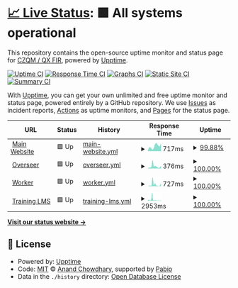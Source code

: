 # [📈 Live Status](https://status.czqm.ca): <!--live status--> **🟩 All systems operational**

This repository contains the open-source uptime monitor and status page for [CZQM / QX FIR](http://czqm.ca), powered by [Upptime](https://github.com/upptime/upptime).

[![Uptime CI](https://github.com/CZQM-FIR/uptime/workflows/Uptime%20CI/badge.svg)](https://github.com/CZQM-FIR/uptime/actions?query=workflow%3A%22Uptime+CI%22)
[![Response Time CI](https://github.com/CZQM-FIR/uptime/workflows/Response%20Time%20CI/badge.svg)](https://github.com/CZQM-FIR/uptime/actions?query=workflow%3A%22Response+Time+CI%22)
[![Graphs CI](https://github.com/CZQM-FIR/uptime/workflows/Graphs%20CI/badge.svg)](https://github.com/CZQM-FIR/uptime/actions?query=workflow%3A%22Graphs+CI%22)
[![Static Site CI](https://github.com/CZQM-FIR/uptime/workflows/Static%20Site%20CI/badge.svg)](https://github.com/CZQM-FIR/uptime/actions?query=workflow%3A%22Static+Site+CI%22)
[![Summary CI](https://github.com/CZQM-FIR/uptime/workflows/Summary%20CI/badge.svg)](https://github.com/CZQM-FIR/uptime/actions?query=workflow%3A%22Summary+CI%22)

With [Upptime](https://upptime.js.org), you can get your own unlimited and free uptime monitor and status page, powered entirely by a GitHub repository. We use [Issues](https://github.com/CZQM-FIR/uptime/issues) as incident reports, [Actions](https://github.com/CZQM-FIR/uptime/actions) as uptime monitors, and [Pages](https://status.czqm.ca) for the status page.

<!--start: status pages-->
<!-- This summary is generated by Upptime (https://github.com/upptime/upptime) -->
<!-- Do not edit this manually, your changes will be overwritten -->
<!-- prettier-ignore -->
| URL | Status | History | Response Time | Uptime |
| --- | ------ | ------- | ------------- | ------ |
| <img alt="" src="https://icons.duckduckgo.com/ip3/czqm.ca.ico" height="13"> [Main Website](https://czqm.ca) | 🟩 Up | [main-website.yml](https://github.com/CZQM-FIR/uptime/commits/HEAD/history/main-website.yml) | <details><summary><img alt="Response time graph" src="./graphs/main-website/response-time-week.png" height="20"> 717ms</summary><br><a href="https://status.czqm.ca/history/main-website"><img alt="Response time 690" src="https://img.shields.io/endpoint?url=https%3A%2F%2Fraw.githubusercontent.com%2FCZQM-FIR%2Fuptime%2FHEAD%2Fapi%2Fmain-website%2Fresponse-time.json"></a><br><a href="https://status.czqm.ca/history/main-website"><img alt="24-hour response time 933" src="https://img.shields.io/endpoint?url=https%3A%2F%2Fraw.githubusercontent.com%2FCZQM-FIR%2Fuptime%2FHEAD%2Fapi%2Fmain-website%2Fresponse-time-day.json"></a><br><a href="https://status.czqm.ca/history/main-website"><img alt="7-day response time 717" src="https://img.shields.io/endpoint?url=https%3A%2F%2Fraw.githubusercontent.com%2FCZQM-FIR%2Fuptime%2FHEAD%2Fapi%2Fmain-website%2Fresponse-time-week.json"></a><br><a href="https://status.czqm.ca/history/main-website"><img alt="30-day response time 690" src="https://img.shields.io/endpoint?url=https%3A%2F%2Fraw.githubusercontent.com%2FCZQM-FIR%2Fuptime%2FHEAD%2Fapi%2Fmain-website%2Fresponse-time-month.json"></a><br><a href="https://status.czqm.ca/history/main-website"><img alt="1-year response time 690" src="https://img.shields.io/endpoint?url=https%3A%2F%2Fraw.githubusercontent.com%2FCZQM-FIR%2Fuptime%2FHEAD%2Fapi%2Fmain-website%2Fresponse-time-year.json"></a></details> | <details><summary><a href="https://status.czqm.ca/history/main-website">99.88%</a></summary><a href="https://status.czqm.ca/history/main-website"><img alt="All-time uptime 99.94%" src="https://img.shields.io/endpoint?url=https%3A%2F%2Fraw.githubusercontent.com%2FCZQM-FIR%2Fuptime%2FHEAD%2Fapi%2Fmain-website%2Fuptime.json"></a><br><a href="https://status.czqm.ca/history/main-website"><img alt="24-hour uptime 100.00%" src="https://img.shields.io/endpoint?url=https%3A%2F%2Fraw.githubusercontent.com%2FCZQM-FIR%2Fuptime%2FHEAD%2Fapi%2Fmain-website%2Fuptime-day.json"></a><br><a href="https://status.czqm.ca/history/main-website"><img alt="7-day uptime 99.88%" src="https://img.shields.io/endpoint?url=https%3A%2F%2Fraw.githubusercontent.com%2FCZQM-FIR%2Fuptime%2FHEAD%2Fapi%2Fmain-website%2Fuptime-week.json"></a><br><a href="https://status.czqm.ca/history/main-website"><img alt="30-day uptime 99.94%" src="https://img.shields.io/endpoint?url=https%3A%2F%2Fraw.githubusercontent.com%2FCZQM-FIR%2Fuptime%2FHEAD%2Fapi%2Fmain-website%2Fuptime-month.json"></a><br><a href="https://status.czqm.ca/history/main-website"><img alt="1-year uptime 99.94%" src="https://img.shields.io/endpoint?url=https%3A%2F%2Fraw.githubusercontent.com%2FCZQM-FIR%2Fuptime%2FHEAD%2Fapi%2Fmain-website%2Fuptime-year.json"></a></details>
| <img alt="" src="https://icons.duckduckgo.com/ip3/overseer.czqm.ca.ico" height="13"> [Overseer](https://overseer.czqm.ca) | 🟩 Up | [overseer.yml](https://github.com/CZQM-FIR/uptime/commits/HEAD/history/overseer.yml) | <details><summary><img alt="Response time graph" src="./graphs/overseer/response-time-week.png" height="20"> 376ms</summary><br><a href="https://status.czqm.ca/history/overseer"><img alt="Response time 402" src="https://img.shields.io/endpoint?url=https%3A%2F%2Fraw.githubusercontent.com%2FCZQM-FIR%2Fuptime%2FHEAD%2Fapi%2Foverseer%2Fresponse-time.json"></a><br><a href="https://status.czqm.ca/history/overseer"><img alt="24-hour response time 311" src="https://img.shields.io/endpoint?url=https%3A%2F%2Fraw.githubusercontent.com%2FCZQM-FIR%2Fuptime%2FHEAD%2Fapi%2Foverseer%2Fresponse-time-day.json"></a><br><a href="https://status.czqm.ca/history/overseer"><img alt="7-day response time 376" src="https://img.shields.io/endpoint?url=https%3A%2F%2Fraw.githubusercontent.com%2FCZQM-FIR%2Fuptime%2FHEAD%2Fapi%2Foverseer%2Fresponse-time-week.json"></a><br><a href="https://status.czqm.ca/history/overseer"><img alt="30-day response time 402" src="https://img.shields.io/endpoint?url=https%3A%2F%2Fraw.githubusercontent.com%2FCZQM-FIR%2Fuptime%2FHEAD%2Fapi%2Foverseer%2Fresponse-time-month.json"></a><br><a href="https://status.czqm.ca/history/overseer"><img alt="1-year response time 402" src="https://img.shields.io/endpoint?url=https%3A%2F%2Fraw.githubusercontent.com%2FCZQM-FIR%2Fuptime%2FHEAD%2Fapi%2Foverseer%2Fresponse-time-year.json"></a></details> | <details><summary><a href="https://status.czqm.ca/history/overseer">100.00%</a></summary><a href="https://status.czqm.ca/history/overseer"><img alt="All-time uptime 99.52%" src="https://img.shields.io/endpoint?url=https%3A%2F%2Fraw.githubusercontent.com%2FCZQM-FIR%2Fuptime%2FHEAD%2Fapi%2Foverseer%2Fuptime.json"></a><br><a href="https://status.czqm.ca/history/overseer"><img alt="24-hour uptime 100.00%" src="https://img.shields.io/endpoint?url=https%3A%2F%2Fraw.githubusercontent.com%2FCZQM-FIR%2Fuptime%2FHEAD%2Fapi%2Foverseer%2Fuptime-day.json"></a><br><a href="https://status.czqm.ca/history/overseer"><img alt="7-day uptime 100.00%" src="https://img.shields.io/endpoint?url=https%3A%2F%2Fraw.githubusercontent.com%2FCZQM-FIR%2Fuptime%2FHEAD%2Fapi%2Foverseer%2Fuptime-week.json"></a><br><a href="https://status.czqm.ca/history/overseer"><img alt="30-day uptime 99.52%" src="https://img.shields.io/endpoint?url=https%3A%2F%2Fraw.githubusercontent.com%2FCZQM-FIR%2Fuptime%2FHEAD%2Fapi%2Foverseer%2Fuptime-month.json"></a><br><a href="https://status.czqm.ca/history/overseer"><img alt="1-year uptime 99.52%" src="https://img.shields.io/endpoint?url=https%3A%2F%2Fraw.githubusercontent.com%2FCZQM-FIR%2Fuptime%2FHEAD%2Fapi%2Foverseer%2Fuptime-year.json"></a></details>
| <img alt="" src="https://icons.duckduckgo.com/ip3/worker.czqm.ca.ico" height="13"> [Worker](http://worker.czqm.ca/cron-health) | 🟩 Up | [worker.yml](https://github.com/CZQM-FIR/uptime/commits/HEAD/history/worker.yml) | <details><summary><img alt="Response time graph" src="./graphs/worker/response-time-week.png" height="20"> 727ms</summary><br><a href="https://status.czqm.ca/history/worker"><img alt="Response time 468" src="https://img.shields.io/endpoint?url=https%3A%2F%2Fraw.githubusercontent.com%2FCZQM-FIR%2Fuptime%2FHEAD%2Fapi%2Fworker%2Fresponse-time.json"></a><br><a href="https://status.czqm.ca/history/worker"><img alt="24-hour response time 274" src="https://img.shields.io/endpoint?url=https%3A%2F%2Fraw.githubusercontent.com%2FCZQM-FIR%2Fuptime%2FHEAD%2Fapi%2Fworker%2Fresponse-time-day.json"></a><br><a href="https://status.czqm.ca/history/worker"><img alt="7-day response time 727" src="https://img.shields.io/endpoint?url=https%3A%2F%2Fraw.githubusercontent.com%2FCZQM-FIR%2Fuptime%2FHEAD%2Fapi%2Fworker%2Fresponse-time-week.json"></a><br><a href="https://status.czqm.ca/history/worker"><img alt="30-day response time 468" src="https://img.shields.io/endpoint?url=https%3A%2F%2Fraw.githubusercontent.com%2FCZQM-FIR%2Fuptime%2FHEAD%2Fapi%2Fworker%2Fresponse-time-month.json"></a><br><a href="https://status.czqm.ca/history/worker"><img alt="1-year response time 468" src="https://img.shields.io/endpoint?url=https%3A%2F%2Fraw.githubusercontent.com%2FCZQM-FIR%2Fuptime%2FHEAD%2Fapi%2Fworker%2Fresponse-time-year.json"></a></details> | <details><summary><a href="https://status.czqm.ca/history/worker">100.00%</a></summary><a href="https://status.czqm.ca/history/worker"><img alt="All-time uptime 99.55%" src="https://img.shields.io/endpoint?url=https%3A%2F%2Fraw.githubusercontent.com%2FCZQM-FIR%2Fuptime%2FHEAD%2Fapi%2Fworker%2Fuptime.json"></a><br><a href="https://status.czqm.ca/history/worker"><img alt="24-hour uptime 100.00%" src="https://img.shields.io/endpoint?url=https%3A%2F%2Fraw.githubusercontent.com%2FCZQM-FIR%2Fuptime%2FHEAD%2Fapi%2Fworker%2Fuptime-day.json"></a><br><a href="https://status.czqm.ca/history/worker"><img alt="7-day uptime 100.00%" src="https://img.shields.io/endpoint?url=https%3A%2F%2Fraw.githubusercontent.com%2FCZQM-FIR%2Fuptime%2FHEAD%2Fapi%2Fworker%2Fuptime-week.json"></a><br><a href="https://status.czqm.ca/history/worker"><img alt="30-day uptime 99.55%" src="https://img.shields.io/endpoint?url=https%3A%2F%2Fraw.githubusercontent.com%2FCZQM-FIR%2Fuptime%2FHEAD%2Fapi%2Fworker%2Fuptime-month.json"></a><br><a href="https://status.czqm.ca/history/worker"><img alt="1-year uptime 99.55%" src="https://img.shields.io/endpoint?url=https%3A%2F%2Fraw.githubusercontent.com%2FCZQM-FIR%2Fuptime%2FHEAD%2Fapi%2Fworker%2Fuptime-year.json"></a></details>
| <img alt="" src="https://icons.duckduckgo.com/ip3/training.czqm.ca.ico" height="13"> [Training LMS](https://training.czqm.ca) | 🟩 Up | [training-lms.yml](https://github.com/CZQM-FIR/uptime/commits/HEAD/history/training-lms.yml) | <details><summary><img alt="Response time graph" src="./graphs/training-lms/response-time-week.png" height="20"> 2953ms</summary><br><a href="https://status.czqm.ca/history/training-lms"><img alt="Response time 2233" src="https://img.shields.io/endpoint?url=https%3A%2F%2Fraw.githubusercontent.com%2FCZQM-FIR%2Fuptime%2FHEAD%2Fapi%2Ftraining-lms%2Fresponse-time.json"></a><br><a href="https://status.czqm.ca/history/training-lms"><img alt="24-hour response time 792" src="https://img.shields.io/endpoint?url=https%3A%2F%2Fraw.githubusercontent.com%2FCZQM-FIR%2Fuptime%2FHEAD%2Fapi%2Ftraining-lms%2Fresponse-time-day.json"></a><br><a href="https://status.czqm.ca/history/training-lms"><img alt="7-day response time 2953" src="https://img.shields.io/endpoint?url=https%3A%2F%2Fraw.githubusercontent.com%2FCZQM-FIR%2Fuptime%2FHEAD%2Fapi%2Ftraining-lms%2Fresponse-time-week.json"></a><br><a href="https://status.czqm.ca/history/training-lms"><img alt="30-day response time 2233" src="https://img.shields.io/endpoint?url=https%3A%2F%2Fraw.githubusercontent.com%2FCZQM-FIR%2Fuptime%2FHEAD%2Fapi%2Ftraining-lms%2Fresponse-time-month.json"></a><br><a href="https://status.czqm.ca/history/training-lms"><img alt="1-year response time 2233" src="https://img.shields.io/endpoint?url=https%3A%2F%2Fraw.githubusercontent.com%2FCZQM-FIR%2Fuptime%2FHEAD%2Fapi%2Ftraining-lms%2Fresponse-time-year.json"></a></details> | <details><summary><a href="https://status.czqm.ca/history/training-lms">100.00%</a></summary><a href="https://status.czqm.ca/history/training-lms"><img alt="All-time uptime 99.53%" src="https://img.shields.io/endpoint?url=https%3A%2F%2Fraw.githubusercontent.com%2FCZQM-FIR%2Fuptime%2FHEAD%2Fapi%2Ftraining-lms%2Fuptime.json"></a><br><a href="https://status.czqm.ca/history/training-lms"><img alt="24-hour uptime 100.00%" src="https://img.shields.io/endpoint?url=https%3A%2F%2Fraw.githubusercontent.com%2FCZQM-FIR%2Fuptime%2FHEAD%2Fapi%2Ftraining-lms%2Fuptime-day.json"></a><br><a href="https://status.czqm.ca/history/training-lms"><img alt="7-day uptime 100.00%" src="https://img.shields.io/endpoint?url=https%3A%2F%2Fraw.githubusercontent.com%2FCZQM-FIR%2Fuptime%2FHEAD%2Fapi%2Ftraining-lms%2Fuptime-week.json"></a><br><a href="https://status.czqm.ca/history/training-lms"><img alt="30-day uptime 99.53%" src="https://img.shields.io/endpoint?url=https%3A%2F%2Fraw.githubusercontent.com%2FCZQM-FIR%2Fuptime%2FHEAD%2Fapi%2Ftraining-lms%2Fuptime-month.json"></a><br><a href="https://status.czqm.ca/history/training-lms"><img alt="1-year uptime 99.53%" src="https://img.shields.io/endpoint?url=https%3A%2F%2Fraw.githubusercontent.com%2FCZQM-FIR%2Fuptime%2FHEAD%2Fapi%2Ftraining-lms%2Fuptime-year.json"></a></details>

<!--end: status pages-->

[**Visit our status website →**](https://status.czqm.ca)

## 📄 License

- Powered by: [Upptime](https://github.com/upptime/upptime)
- Code: [MIT](./LICENSE) © [Anand Chowdhary](https://anandchowdhary.com), supported by [Pabio](https://pabio.com)
- Data in the `./history` directory: [Open Database License](https://opendatacommons.org/licenses/odbl/1-0/)
